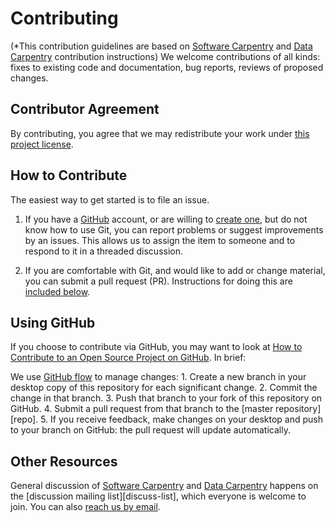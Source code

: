 # Contributing

(*This contribution guidelines are based on [Software Carpentry][swc-site] and [Data Carpentry][dc-site] contribution instructions)
We welcome contributions of all kinds:
fixes to existing code and documentation,
bug reports,
reviews of proposed changes.

## Contributor Agreement

By contributing,
you agree that we may redistribute your work under [this project license](LICENSE.md).

## How to Contribute

The easiest way to get started is to file an issue. 

1.  If you have a [GitHub][github] account,
    or are willing to [create one][github-join],
    but do not know how to use Git,
    you can report problems or suggest improvements by an issues.
    This allows us to assign the item to someone
    and to respond to it in a threaded discussion.

2.  If you are comfortable with Git,
    and would like to add or change material,
    you can submit a pull request (PR).
    Instructions for doing this are [included below](#using-github).



## Using GitHub

If you choose to contribute via GitHub,
you may want to look at
[How to Contribute to an Open Source Project on GitHub][how-contribute].
In brief:

We use [GitHub flow][github-flow] to manage changes:
    1.  Create a new branch in your desktop copy of this repository for each significant change.
    2.  Commit the change in that branch.
    3.  Push that branch to your fork of this repository on GitHub.
    4.  Submit a pull request from that branch to the [master repository][repo].
    5.  If you receive feedback,
        make changes on your desktop and push to your branch on GitHub:
        the pull request will update automatically.


## Other Resources

General discussion of [Software Carpentry][swc-site] and [Data Carpentry][dc-site]
happens on the [discussion mailing list][discuss-list],
which everyone is welcome to join.
You can also [reach us by email][contact].

[contact]: mailto:

[dc-site]: http://datacarpentry.org/
[github]: http://github.com
[github-flow]: https://guides.github.com/introduction/flow/
[github-join]: https://github.com/join
[how-contribute]: https://egghead.io/series/how-to-contribute-to-an-open-source-project-on-github
[swc-site]: http://software-carpentry.org/
